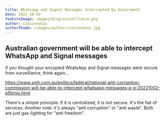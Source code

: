 ```yaml
---
title: Whatsapp and Signal Messages Intercepted by Government
date: 2022-10-02
featureImage: images/blog/surveillance.png
author: Cincinnatus
authorThumb: /images/author/cincinnatus.jpg
---
```


## Australian government will be able to intercept WhatsApp and Signal messages

If you thought your encypted WhatsApp and Signal messages were secure from surveillance, think again...

https://www.smh.com.au/politics/federal/national-anti-corruption-commission-will-be-able-to-intercept-whatsapp-messages-a-g-20221002-p5bmis.html

There's a simple principle. If it is centralized, it is not secure. It's the fiat of services. Another note: it's always "anti corruption" or "anti waste". Both are just gas-lighting for "anti freedom".